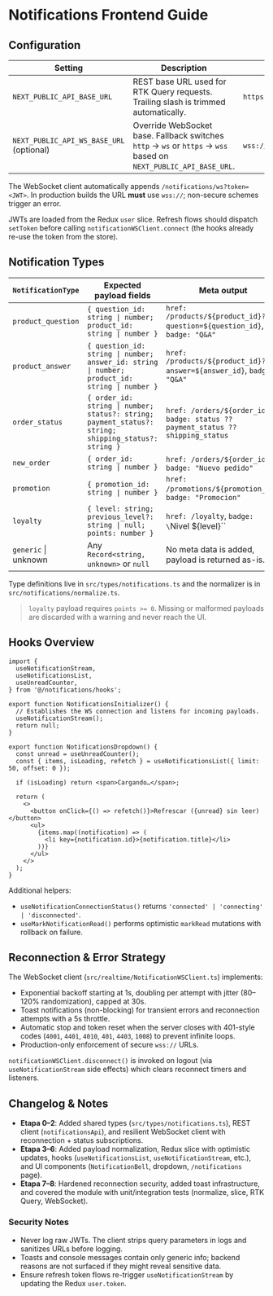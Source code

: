 # Notifications Frontend Guide

## Configuration

| Setting                                  | Description                                                                                                      | Example                          |
| ---------------------------------------- | ---------------------------------------------------------------------------------------------------------------- | -------------------------------- |
| `NEXT_PUBLIC_API_BASE_URL`               | REST base URL used for RTK Query requests. Trailing slash is trimmed automatically.                              | `https://api.example.com/api/v1` |
| `NEXT_PUBLIC_API_WS_BASE_URL` (optional) | Override WebSocket base. Fallback switches `http` → `ws` or `https` → `wss` based on `NEXT_PUBLIC_API_BASE_URL`. | `wss://ws.example.com/api/v1`    |

The WebSocket client automatically appends `/notifications/ws?token=<JWT>`. In production builds the URL **must** use `wss://`; non-secure schemes trigger an error.

JWTs are loaded from the Redux `user` slice. Refresh flows should dispatch `setToken` before calling `notificationWSClient.connect` (the hooks already re-use the token from the store).

## Notification Types

| `NotificationType`   | Expected payload fields                                                                              | Meta output                                                                       |
| -------------------- | ---------------------------------------------------------------------------------------------------- | --------------------------------------------------------------------------------- |
| `product_question`   | `{ question_id: string \| number; product_id: string \| number }`                                    | `href: /products/${product_id}?question=${question_id}`, `badge: "Q&A"`           |
| `product_answer`     | `{ question_id: string \| number; answer_id: string \| number; product_id: string \| number }`       | `href: /products/${product_id}?answer=${answer_id}`, `badge: "Q&A"`               |
| `order_status`       | `{ order_id: string \| number; status?: string; payment_status?: string; shipping_status?: string }` | `href: /orders/${order_id}`, `badge: status ?? payment_status ?? shipping_status` |
| `new_order`          | `{ order_id: string \| number }`                                                                     | `href: /orders/${order_id}`, `badge: "Nuevo pedido"`                              |
| `promotion`          | `{ promotion_id: string \| number }`                                                                 | `href: /promotions/${promotion_id}`, `badge: "Promocion"`                         |
| `loyalty`            | `{ level: string; previous_level?: string \| null; points: number }`                                 | `href: /loyalty`, `badge: \`Nivel ${level}\``                                     |
| `generic` \| unknown | Any `Record<string, unknown>` or `null`                                                              | No meta data is added, payload is returned as-is.                                 |

Type definitions live in `src/types/notifications.ts` and the normalizer is in `src/notifications/normalize.ts`.

> `loyalty` payload requires `points >= 0`. Missing or malformed payloads are discarded with a warning and never reach the UI.

## Hooks Overview

```tsx
import {
  useNotificationStream,
  useNotificationsList,
  useUnreadCounter,
} from '@/notifications/hooks';

export function NotificationsInitializer() {
  // Establishes the WS connection and listens for incoming payloads.
  useNotificationStream();
  return null;
}

export function NotificationsDropdown() {
  const unread = useUnreadCounter();
  const { items, isLoading, refetch } = useNotificationsList({ limit: 50, offset: 0 });

  if (isLoading) return <span>Cargando…</span>;

  return (
    <>
      <button onClick={() => refetch()}>Refrescar ({unread} sin leer)</button>
      <ul>
        {items.map((notification) => (
          <li key={notification.id}>{notification.title}</li>
        ))}
      </ul>
    </>
  );
}
```

Additional helpers:

- `useNotificationConnectionStatus()` returns `'connected' | 'connecting' | 'disconnected'`.
- `useMarkNotificationRead()` performs optimistic `markRead` mutations with rollback on failure.

## Reconnection & Error Strategy

The WebSocket client (`src/realtime/NotificationWSClient.ts`) implements:

- Exponential backoff starting at 1s, doubling per attempt with jitter (80–120% randomization), capped at 30s.
- Toast notifications (non-blocking) for transient errors and reconnection attempts with a 5s throttle.
- Automatic stop and token reset when the server closes with 401-style codes (`4001`, `4401`, `4010`, `401`, `4403`, `1008`) to prevent infinite loops.
- Production-only enforcement of secure `wss://` URLs.

`notificationWSClient.disconnect()` is invoked on logout (via `useNotificationStream` side effects) which clears reconnect timers and listeners.

## Changelog & Notes

- **Etapa 0–2**: Added shared types (`src/types/notifications.ts`), REST client (`notificationsApi`), and resilient WebSocket client with reconnection + status subscriptions.
- **Etapa 3–6**: Added payload normalization, Redux slice with optimistic updates, hooks (`useNotificationsList`, `useNotificationStream`, etc.), and UI components (`NotificationBell`, dropdown, `/notifications` page).
- **Etapa 7–8**: Hardened reconnection security, added toast infrastructure, and covered the module with unit/integration tests (normalize, slice, RTK Query, WebSocket).

### Security Notes

- Never log raw JWTs. The client strips query parameters in logs and sanitizes URLs before logging.
- Toasts and console messages contain only generic info; backend reasons are not surfaced if they might reveal sensitive data.
- Ensure refresh token flows re-trigger `useNotificationStream` by updating the Redux `user.token`.
